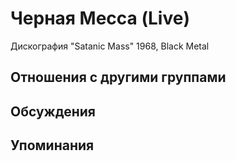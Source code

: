 # Черная Месса (Live)

Дискография
"Satanic Mass" 1968, Black Metal

## Отношения с другими группами


## Обсуждения


## Упоминания

